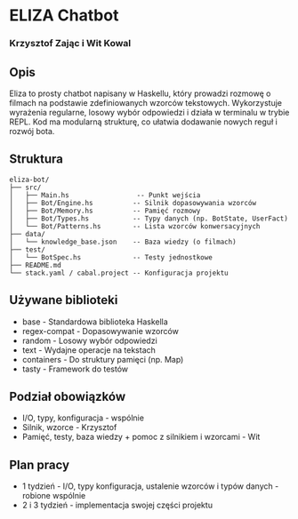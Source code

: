 # ELIZA Chatbot
### Krzysztof Zając i Wit Kowal

## Opis
Eliza to prosty chatbot napisany w Haskellu, który prowadzi rozmowę o filmach na podstawie zdefiniowanych wzorców tekstowych. Wykorzystuje wyrażenia regularne, losowy wybór odpowiedzi i działa w terminalu w trybie REPL. Kod ma modularną strukturę, co ułatwia dodawanie nowych reguł i rozwój bota. 

## Struktura
```
eliza-bot/
├── src/
│   ├── Main.hs                 -- Punkt wejścia
│   ├── Bot/Engine.hs          -- Silnik dopasowywania wzorców
│   ├── Bot/Memory.hs          -- Pamięć rozmowy
│   ├── Bot/Types.hs           -- Typy danych (np. BotState, UserFact)
│   └── Bot/Patterns.hs        -- Lista wzorców konwersacyjnych
├── data/
│   └── knowledge_base.json    -- Baza wiedzy (o filmach)
├── test/
│   └── BotSpec.hs             -- Testy jednostkowe
├── README.md
└── stack.yaml / cabal.project -- Konfiguracja projektu
```

## Używane biblioteki
- base - Standardowa biblioteka Haskella
- regex-compat - Dopasowywanie wzorców
- random - Losowy wybór odpowiedzi
- text - Wydajne operacje na tekstach
- containers - Do struktury pamięci (np. Map)
- tasty - Framework do testów

## Podział obowiązków
- I/O, typy, konfiguracja - wspólnie
- Silnik, wzorce - Krzysztof
- Pamięć, testy, baza wiedzy + pomoc z silnikiem i wzorcami - Wit

## Plan pracy
- 1 tydzień - I/O, typy konfiguracja, ustalenie wzorców i typów danych - robione wspólnie 
- 2 i 3 tydzień - implementacja swojej części projektu
